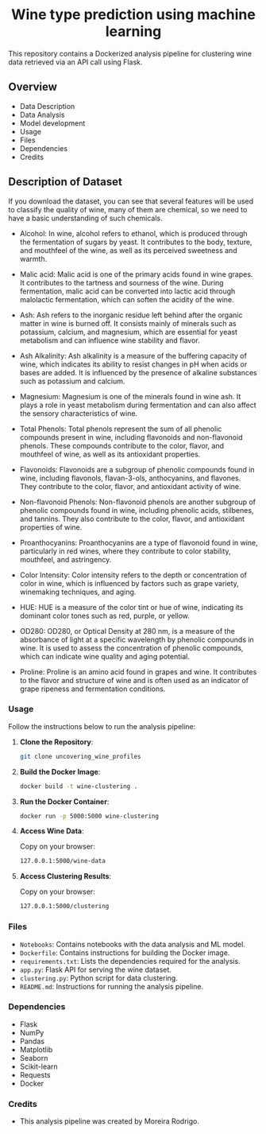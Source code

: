 # <h1 align=center> **Wine type prediction using machine learning** </h1>

This repository contains a Dockerized analysis pipeline for clustering wine data retrieved via an API call using Flask.

## Overview
- Data Description
- Data Analysis
- Model development
- Usage
- Files
- Dependencies
- Credits

## Description of Dataset
If you download the dataset, you can see that several features will be used to classify the quality of wine, many of them are chemical, so we need to have a basic understanding of such chemicals.

- Alcohol: In wine, alcohol refers to ethanol, which is produced through the fermentation of sugars by yeast. It contributes to the body, texture, and mouthfeel of the wine, as well as its perceived sweetness and warmth.

- Malic acid: Malic acid is one of the primary acids found in wine grapes. It contributes to the tartness and sourness of the wine. During fermentation, malic acid can be converted into lactic acid through malolactic fermentation, which can soften the acidity of the wine.

- Ash: Ash refers to the inorganic residue left behind after the organic matter in wine is burned off. It consists mainly of minerals such as potassium, calcium, and magnesium, which are essential for yeast metabolism and can influence wine stability and flavor.

- Ash Alkalinity: Ash alkalinity is a measure of the buffering capacity of wine, which indicates its ability to resist changes in pH when acids or bases are added. It is influenced by the presence of alkaline substances such as potassium and calcium.

- Magnesium: Magnesium is one of the minerals found in wine ash. It plays a role in yeast metabolism during fermentation and can also affect the sensory characteristics of wine.

- Total Phenols: Total phenols represent the sum of all phenolic compounds present in wine, including flavonoids and non-flavonoid phenols. These compounds contribute to the color, flavor, and mouthfeel of wine, as well as its antioxidant properties.

- Flavonoids: Flavonoids are a subgroup of phenolic compounds found in wine, including flavonols, flavan-3-ols, anthocyanins, and flavones. They contribute to the color, flavor, and antioxidant activity of wine.

- Non-flavonoid Phenols: Non-flavonoid phenols are another subgroup of phenolic compounds found in wine, including phenolic acids, stilbenes, and tannins. They also contribute to the color, flavor, and antioxidant properties of wine.

- Proanthocyanins: Proanthocyanins are a type of flavonoid found in wine, particularly in red wines, where they contribute to color stability, mouthfeel, and astringency.

- Color Intensity: Color intensity refers to the depth or concentration of color in wine, which is influenced by factors such as grape variety, winemaking techniques, and aging.

- HUE: HUE is a measure of the color tint or hue of wine, indicating its dominant color tones such as red, purple, or yellow.

- OD280: OD280, or Optical Density at 280 nm, is a measure of the absorbance of light at a specific wavelength by phenolic compounds in wine. It is used to assess the concentration of phenolic compounds, which can indicate wine quality and aging potential.

- Proline: Proline is an amino acid found in grapes and wine. It contributes to the flavor and structure of wine and is often used as an indicator of grape ripeness and fermentation conditions.

### Usage

Follow the instructions below to run the analysis pipeline:

1. **Clone the Repository**:

    ```bash
    git clone uncovering_wine_profiles
    ```

2. **Build the Docker Image**:

    ```bash
    docker build -t wine-clustering .
    ```

3. **Run the Docker Container**:

    ```bash
    docker run -p 5000:5000 wine-clustering
    ```

4. **Access Wine Data**:

    Copy on your browser:
    ```bash
    127.0.0.1:5000/wine-data
    ```

5. **Access Clustering Results**:

    Copy on your browser:
    ```bash
    127.0.0.1:5000/clustering
    ```

### Files

- `Notebooks`: Contains notebooks with the data analysis and ML model.
- `Dockerfile`: Contains instructions for building the Docker image.
- `requirements.txt`: Lists the dependencies required for the analysis.
- `app.py`: Flask API for serving the wine dataset.
- `clustering.py`: Python script for data clustering.
- `README.md`: Instructions for running the analysis pipeline.

### Dependencies

- Flask
- NumPy
- Pandas
- Matplotlib
- Seaborn
- Scikit-learn
- Requests
- Docker

### Credits

- This analysis pipeline was created by Moreira Rodrigo.
